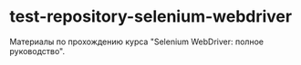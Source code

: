 # test-repository-selenium-webdriver
Материалы по прохождению курса "Selenium WebDriver: полное руководство".
